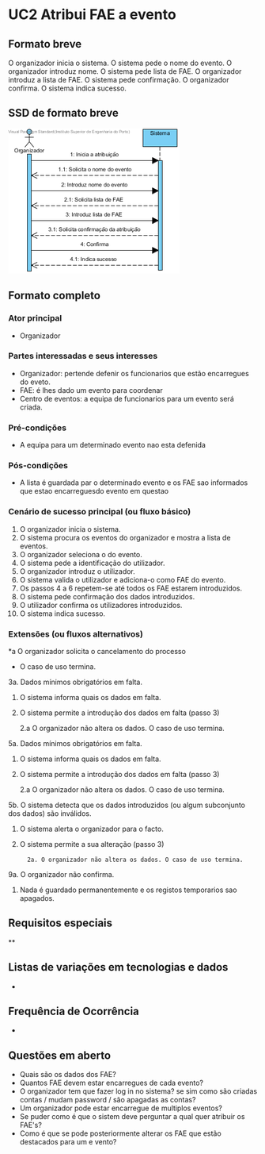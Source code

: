 # UC2 Atribui FAE a evento
## Formato breve
O organizador inicia o sistema.
O sistema pede o nome do evento.
O organizador introduz nome.
O sistema pede lista de FAE.
O organizador introduz a lista de FAE.
O sistema pede confirmação.
O organizador confirma.
O sistema indica sucesso.
## SSD de formato breve
![SSD_UC2.png](../../Imagens/SSD_UC2.png)
## Formato completo

### Ator principal
* Organizador

### Partes interessadas e seus interesses
+ Organizador: pertende defenir os funcionarios que estão encarregues do eveto.
+ FAE: é lhes dado um evento para coordenar
+ Centro de eventos: a equipa de funcionarios para um evento será criada.
### Pré-condições
+ A equipa para um determinado evento nao esta defenida
### Pós-condições
* A lista é guardada par o determinado evento e os FAE sao informados que estao encarreguesdo evento em questao

### Cenário de sucesso principal (ou fluxo básico)
1. O organizador inicia o sistema.
2. O sistema procura os eventos do organizador e mostra a lista de eventos.
3. O organizador seleciona o do evento.
4. O sistema pede a identificação do utilizador.
5. O organizador introduz o utilizador.  
6. O sistema valida o utilizador e adiciona-o como FAE do evento.  
7. Os passos 4 a 6 repetem-se até todos os FAE estarem introduzidos.
8. O sistema pede confirmação dos dados introduzidos.
9. O utilizador confirma os utilizadores introduzidos.
10. O sistema indica sucesso.


### Extensões (ou fluxos alternativos)

\*a O organizador solicita o cancelamento do processo

 + O caso de uso termina.


3a. Dados mínimos obrigatórios em falta.

1. O sistema informa quais os dados em falta.
2. O sistema permite a introdução dos dados em falta (passo 3)

    2.a O organizador não altera os dados. O caso de uso termina.

5a.  Dados mínimos obrigatórios em falta.

1. O sistema informa quais os dados em falta.
2. O sistema permite a introdução dos dados em falta (passo 3)

    2.a O organizador não altera os dados. O caso de uso termina.

5b. O sistema detecta que os dados introduzidos (ou algum subconjunto dos dados) são inválidos.

1. O sistema alerta o organizador para o facto.
2. O sistema permite a sua alteração (passo 3)

         2a. O organizador não altera os dados. O caso de uso termina.

9a. O organizador não confirma.
1. Nada é guardado permanentemente e os registos temporarios sao apagados.
## Requisitos especiais
**
## Listas de variações em tecnologias e dados
*
## Frequência de Ocorrência
*
## Questões em aberto
+ Quais são os dados dos FAE?
+ Quantos FAE devem estar encarregues de cada evento?
+ O organizador tem que fazer log in no sistema? se sim como são criadas contas / mudam password / são apagadas as contas?
+ Um organizador pode estar encarregue de multiplos eventos?
+ Se puder como é que o sistem deve perguntar a qual quer atribuir os FAE's?
+ Como é que se pode posteriormente alterar os FAE que estão destacados para um e vento?
